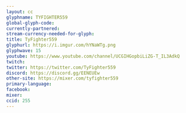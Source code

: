 ```yaml
---
layout: cc
glyphname: TYFIGHTER559
global-glyph-code: 
currently-partnered: 
stream-currency-needed-for-glyph: 
title: TyFighter559
glyphurl: https://i.imgur.com/hYNaWTg.png
glyphwave: 15
youtube: https://www.youtube.com/channel/UCGIHGopbiLiZG-T_IL3AdkQ
twitch: 
twitter: https://twitter.com/TyFighter559
discord: https://discord.gg/EENEUEw
other-site: https://mixer.com/tyfighter559
primary-language: 
facebook: 
mixer: 
ccid: 255
---
```


